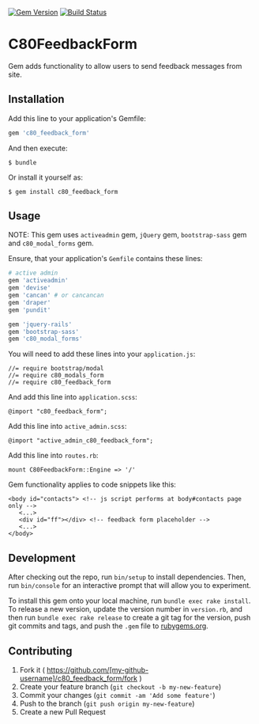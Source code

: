 [![Gem Version](https://badge.fury.io/rb/c80_feedback_form.svg)](http://badge.fury.io/rb/jquery_lazy_load)
[![Build Status](https://travis-ci.org/c080609a/c80_feedback_form.svg?branch=master)](https://travis-ci.org/c080609a/c80_feedback_form)

# C80FeedbackForm

Gem adds functionality to allow users to send feedback messages from site.

## Installation

Add this line to your application's Gemfile:

```ruby
gem 'c80_feedback_form'
```

And then execute:

    $ bundle

Or install it yourself as:

    $ gem install c80_feedback_form

## Usage

NOTE: This gem uses `activeadmin` gem, `jQuery` gem, `bootstrap-sass` gem and `c80_modal_forms` gem.

Ensure, that your application's `Gemfile` contains these lines:
```ruby
# active admin
gem 'activeadmin'
gem 'devise'
gem 'cancan' # or cancancan
gem 'draper'
gem 'pundit'

gem 'jquery-rails'
gem 'bootstrap-sass'
gem 'c80_modal_forms'
```

You will need to add these lines into your `application.js`:

    //= require bootstrap/modal
    //= require c80_modals_form
    //= require c80_feedback_form

And add this line into `application.scss`:

    @import "c80_feedback_form";

Add this line into `active_admin.scss`:

    @import "active_admin_c80_feedback_form";

Add this line into `routes.rb`:

    mount C80FeedbackForm::Engine => '/'

Gem functionality applies to code snippets like this:

    <body id="contacts"> <!-- js script performs at body#contacts page only -->
       <...>
       <div id="ff"></div> <!-- feedback form placeholder -->
       <...>
    </body>

## Development

After checking out the repo, run `bin/setup` to install dependencies. Then, run `bin/console` for an interactive prompt that will allow you to experiment.

To install this gem onto your local machine, run `bundle exec rake install`. To release a new version, update the version number in `version.rb`, and then run `bundle exec rake release` to create a git tag for the version, push git commits and tags, and push the `.gem` file to [rubygems.org](https://rubygems.org).

## Contributing

1. Fork it ( https://github.com/[my-github-username]/c80_feedback_form/fork )
2. Create your feature branch (`git checkout -b my-new-feature`)
3. Commit your changes (`git commit -am 'Add some feature'`)
4. Push to the branch (`git push origin my-new-feature`)
5. Create a new Pull Request
